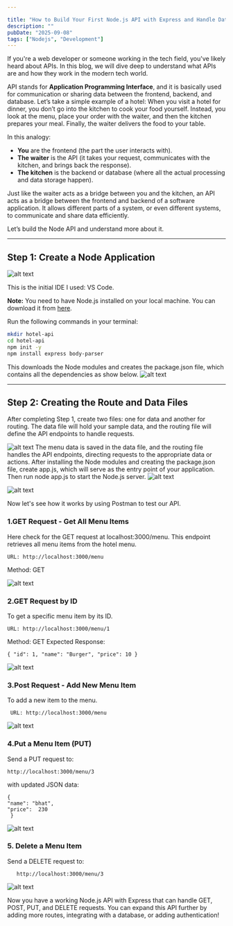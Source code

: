 ```yaml
---

title: "How to Build Your First Node.js API with Express and Handle Data Efficiently"
description: ""
pubDate: "2025-09-08"
tags: ["Nodejs", "Development"]
---
```


If you're a web developer or someone working in the tech field, you've likely heard about APIs. In this blog, we will dive deep to understand what APIs are and how they work in the modern tech world.

API stands for **Application Programming Interface**, and it is basically used for communication or sharing data between the frontend, backend, and database. Let’s take a simple example of a hotel: When you visit a hotel for dinner, you don’t go into the kitchen to cook your food yourself. Instead, you look at the menu, place your order with the waiter, and then the kitchen prepares your meal. Finally, the waiter delivers the food to your table.

In this analogy:

- **You** are the frontend (the part the user interacts with).  
- **The waiter** is the API (it takes your request, communicates with the kitchen, and brings back the response).  
- **The kitchen** is the backend or database (where all the actual processing and data storage happen).

Just like the waiter acts as a bridge between you and the kitchen, an API acts as a bridge between the frontend and backend of a software application. It allows different parts of a system, or even different systems, to communicate and share data efficiently.

Let’s build the Node API and understand more about it.

---

## Step 1: Create a Node Application

![alt text](image.png)

This is the initial IDE I used: VS Code.

**Note:** You need to have Node.js installed on your local machine. You can download it from [here](https://nodejs.org/en/download).

Run the following commands in your terminal:

```bash
mkdir hotel-api
cd hotel-api
npm init -y
npm install express body-parser
```

This downloads the Node modules and creates the package.json file, which contains all the dependencies as show below.
![alt text](image-1.png)



---
## Step 2: Creating the Route and Data Files

After completing Step 1, create two files: one for data and another for routing. The data file will hold your sample data, and the routing file will define the API endpoints to handle requests.

![alt text](image-3.png)
The menu data is saved in the data file, and the routing file handles the API endpoints, directing requests to the appropriate data or actions.
After installing the Node modules and creating the package.json file, create app.js, which will serve as the entry point of your application. Then run node app.js to start the Node.js server.
![alt text](image-2.png)


![alt text](image-4.png)



Now let's see how it works by using Postman to test our API.

### 1.GET Request - Get All Menu Items

  Here check for the GET request at localhost:3000/menu. This endpoint retrieves all menu items from the hotel menu.

    URL: http://localhost:3000/menu
 Method: GET

![alt text](image-5.png)

### 2.GET Request by ID

To get a specific menu item by its ID.

    URL: http://localhost:3000/menu/1

Method: GET
Expected Response:

    { "id": 1, "name": "Burger", "price": 10 }

![alt text](image-6.png)


### 3.Post Request - Add New Menu Item

   To add a new item to the menu.

     URL: http://localhost:3000/menu

![alt text](image-7.png)

 ### 4.Put a Menu Item (PUT)

   Send a PUT request to:
    
    http://localhost:3000/menu/3
 

   with updated JSON data:

    {
    "name": "bhat",
    "price":  230
     }  

![alt text](image-8.png)


### 5. Delete a Menu Item <br>
Send a DELETE request to:

       http://localhost:3000/menu/3


![alt text](image-9.png)

Now you have a working Node.js API with Express that can handle GET, POST, PUT, and DELETE requests. You can expand this API further by adding more routes, integrating with a database, or adding authentication!